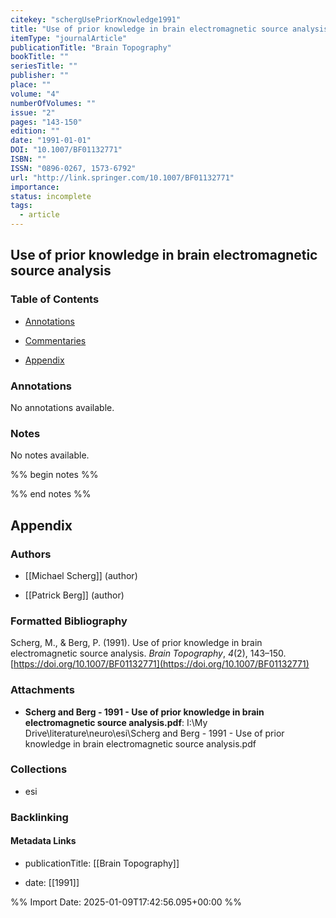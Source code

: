 ```yaml
---
citekey: "schergUsePriorKnowledge1991"
title: "Use of prior knowledge in brain electromagnetic source analysis"
itemType: "journalArticle"
publicationTitle: "Brain Topography"
bookTitle: ""
seriesTitle: ""
publisher: ""
place: ""
volume: "4"
numberOfVolumes: ""
issue: "2"
pages: "143-150"
edition: ""
date: "1991-01-01"
DOI: "10.1007/BF01132771"
ISBN: ""
ISSN: "0896-0267, 1573-6792"
url: "http://link.springer.com/10.1007/BF01132771"
importance: 
status: incomplete
tags:
  - article
---
```


## Use of prior knowledge in brain electromagnetic source analysis

### Table of Contents

- [Annotations](#annotations)

+ [Commentaries](#commentaries)

- [Appendix](#appendix)

### Annotations


No annotations available.


### Notes


No notes available.


%% begin notes %%

<!-- Write your personal notes here -->

%% end notes %%

## Appendix

### Authors


- [[Michael Scherg]] (author)

- [[Patrick Berg]] (author)




### Formatted Bibliography

Scherg, M., & Berg, P. (1991). Use of prior knowledge in brain electromagnetic source analysis. _Brain Topography_, _4_(2), 143–150. [https://doi.org/10.1007/BF01132771](https://doi.org/10.1007/BF01132771)




### Attachments


- **Scherg and Berg - 1991 - Use of prior knowledge in brain electromagnetic source analysis.pdf**: I:\My Drive\literature\neuro\esi\Scherg and Berg - 1991 - Use of prior knowledge in brain electromagnetic source analysis.pdf




### Collections


- esi





### Backlinking


#### Metadata Links


- publicationTitle: [[Brain Topography]]




- date: [[1991]]





<!-- Any additional notes or comments -->


%% Import Date: 2025-01-09T17:42:56.095+00:00 %%
